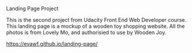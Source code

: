 Landing Page Project

This is the second project from Udacity Front End Web Developer course.
This landing page is a mockup of a wooden toy shopping website. All the photos is from Lovely Mo, and authorisied to use by Wooden Joy. 

https://evawf.github.io/landing-page/